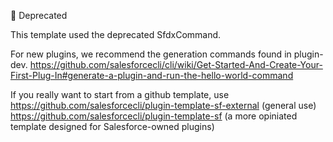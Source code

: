 🛑 Deprecated

This template used the deprecated SfdxCommand.

For new plugins, we recommend the generation commands found in plugin-dev.  https://github.com/salesforcecli/cli/wiki/Get-Started-And-Create-Your-First-Plug-In#generate-a-plugin-and-run-the-hello-world-command

If you really want to start from a github template, use
https://github.com/salesforcecli/plugin-template-sf-external (general use)
https://github.com/salesforcecli/plugin-template-sf (a more opiniated template designed for Salesforce-owned plugins)
